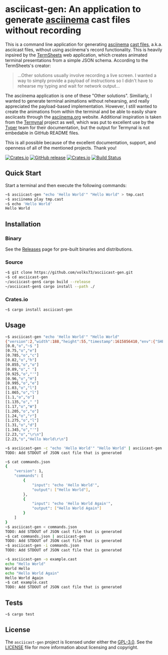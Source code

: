 # asciicast-gen: An application to generate [asciinema] cast files without recording

This is a command line application for generating [asciinema] [cast files], a.k.a. asciicast files, without using asciinema's record functionality. This is heavily inpsired by the [TermSheets] web application, which creates animated terminal presentations from a simple JSON schema. According to the TermSheets's creator:

>...Other solutions usually involve recording a live screen. I wanted a way to simply provide a payload of instructions so I didn't have to rehearse my typing and wait for network output...

The asciinema application is one of these "Other solutions". Similiarly, I wanted to generate terminal animations without rehearsing, and really appreciated the payload-based implementation. However, I still wanted to create the animations from within the terminal and be able to easily share asciicasts through the [asciinema.org] website. Additional inspiration is taken from the [Termynal] project as well, which was put to excellent use by the [Typer] team for their documentation, but the output for Termynal is not embedable in GitHub README files.

This is all possible because of the excellent documentation, support, and openness of all of the mentioned projects. Thank you!

[![Crates.io](https://img.shields.io/crates/v/asciicast-gen.svg)](https://crates.io/crates/cargo-wix)
[![GitHub release](https://img.shields.io/github/release/volks73/asciicast-gen.svg)](https://github.com/volks73/asciicast-gen/releases)
[![Crates.io](https://img.shields.io/crates/l/asciicast-gen.svg)](https://github.com/volks73/asciicast-gen#license)
[![Build Status](https://github.com/volks73/asciicast-gen/workflows/CI/badge.svg?branch=master)](https://github.com/volks73/asciicast-gen/actions?query=branch%3main)

[asciinema]: https://asciinema.org/
[cast files]: https://github.com/asciinema/asciinema/blob/develop/doc/asciicast-v2.md
[TermSheets]: https://neatsoftware.github.io/term-sheets/
[asciinema.org]: https://asciinema.org
[Termynal]: https://github.com/ines/termynal
[Typer]: https://typer.tiangolo.com/

## Quick Start

Start a terminal and then execute the following commands:

``` sh
~$ asciicast-gen "echo 'Hello World'" "Hello World" > tmp.cast
~$ asciinema play tmp.cast
~$ echo 'Hello World'
Hello World
```

[asciinema]: https://asciinema.org/

## Installation

### Binary

See the [Releases] page for pre-built binaries and distributions.

[Releases]: https://github.com/volks73/asciicast-gen/releases

### Source

``` sh
~$ git clone https://github.com/volks73/asciicast-gen.git
~$ cd asciicast-gen
~/asciicast-gen$ cargo build --release
~/asciicast-gen$ cargo install --path ./
```

### Crates.io

``` sh
~$ cargo install asciicast-gen
```

## Usage

``` sh
~$ asciicast-gen "echo 'Hello World'" "Hello World"
{"version":2,"width":188,"height":55,"timestamp":1615856410,"env":{"SHELL":"/usr/bin/zsh","TERM":"xterm-256color"}}
[0.0,"o","~$ "]
[0.75,"o","e"]
[0.785,"o","c"]
[0.82,"o","h"]
[0.855,"o","o"]
[0.89,"o"," "]
[0.925,"o","'"]
[0.96,"o","H"]
[0.995,"o","e"]
[1.03,"o","l"]
[1.065,"o","l"]
[1.1,"o","o"]
[1.135,"o"," "]
[1.17,"o","W"]
[1.205,"o","o"]
[1.24,"o","r"]
[1.275,"o","l"]
[1.31,"o","d"]
[1.345,"o","'"]
[2.23,"o","\r\n"]
[2.23,"o","Hello World\r\n"]
```

``` sh
~$ asciicast-gen -c "echo 'Hello World'" "Hello World" | asciicast-gen -c "echo 'Hello World Again'" "Hello World Again" | asciicast-gen
TODO: Add STDOUT of JSON cast file that is generated
```

``` sh
~$ cat commands.json
{
    "version": 1,
    "commands": [
        {
            "input": "echo 'Hello World'",
            "output": ["Hello World"],
        },
        {
            "input": "echo 'Hello World Again'",
            "output": ["Hello World Again"]
        }
    ]
}
~$ asciicast-gen < commands.json
TODO: Add STDOUT of JSON cast file that is generated
~$ cat commands.json | asciicast-gen
TODO: Add STDOUT of JSON cast file that is generated
~$ asciicast-gen -i commands.json
TODO: Add STDOUT of JSON cast file that is generated
```

``` sh
~$ asciicast-gen -o example.cast
echo "Hello World"
World Hello
echo "Hello World Again"
Hello World Again
~$ cat example.cast
TODO: Add STDOUT of JSON cast file that is generated
```

## Tests

```sh
~$ cargo test
```

## License

The `asciicast-gen` project is licensed under either the [GPL-3.0]. See the [LICENSE] file for more information about licensing and copyright.

[GPL-3.0]: https://opensource.org/licenses/GPL-3.0
[LICENSE]: https://github.com/volks73/asciicast-gen/blob/master/LICENSE
